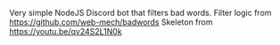 Very simple NodeJS Discord bot that filters bad words.
Filter logic from https://github.com/web-mech/badwords
Skeleton from https://youtu.be/qv24S2L1N0k
